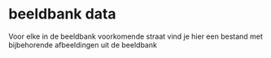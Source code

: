 # beeldbank data

Voor elke in de beeldbank voorkomende straat vind je hier een bestand met bijbehorende afbeeldingen uit de beeldbank